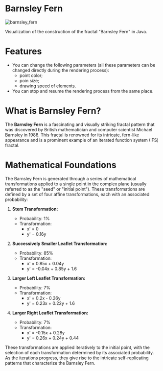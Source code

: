 # Barnsley Fern

![barnsley_fern](https://github.com/Movorg/barnsley-fern/assets/60103760/d9aa5084-2dbd-41da-866c-ce007c0dfac1)

Visualization of the construction of the fractal "Barnsley Fern" in Java.

# Features

*   You can change the following parameters (all these parameters can be changed directly during the rendering process):
      * point color;
      * poin size;
      * drawing speed of elements.
*   You can stop and resume the rendering process from the same place.

# What is Barnsley Fern?

The **Barnsley Fern** is a fascinating and visually striking fractal pattern that was discovered by British mathematician and computer scientist Michael Barnsley in 1988. This fractal is renowned for its intricate, fern-like appearance and is a prominent example of an iterated function system (IFS) fractal.

# Mathematical Foundations

The Barnsley Fern is generated through a series of mathematical transformations applied to a single point in the complex plane (usually referred to as the "seed" or "initial point"). These transformations are defined by a set of four affine transformations, each with an associated probability:

1. **Stem Transformation:** 
   - Probability: 1%
   - Transformation:
     - x' = 0
     - y' = 0.16y

2. **Successively Smaller Leaflet Transformation:**
   - Probability: 85%
   - Transformation:
     - x' = 0.85x + 0.04y
     - y' = -0.04x + 0.85y + 1.6

3. **Larger Left Leaflet Transformation:**
   - Probability: 7%
   - Transformation:
     - x' = 0.2x - 0.26y
     - y' = 0.23x + 0.22y + 1.6

4. **Larger Right Leaflet Transformation:**
   - Probability: 7%
   - Transformation:
     - x' = -0.15x + 0.28y
     - y' = 0.26x + 0.24y + 0.44

These transformations are applied iteratively to the initial point, with the selection of each transformation determined by its associated probability. As the iterations progress, they give rise to the intricate self-replicating patterns that characterize the Barnsley Fern.
